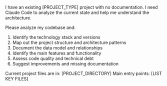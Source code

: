 I have an existing [PROJECT_TYPE] project with no documentation. I need Claude Code to analyze the current state and help me understand the architecture.

Please analyze my codebase and:
1. Identify the technology stack and versions
2. Map out the project structure and architecture patterns
3. Document the data model and relationships
4. Identify the main features and functionality
5. Assess code quality and technical debt
6. Suggest improvements and missing documentation

Current project files are in: [PROJECT_DIRECTORY]
Main entry points: [LIST KEY FILES]